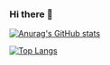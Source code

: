 ### Hi there 👋
[![Anurag's GitHub stats](https://github-readme-stats.vercel.app/api?username=DrIronfist&count_private=true&show_icons=true&theme=tokyonight&include_all_commits=true&repo=github-readme-stats)](https://github.com/anuraghazra/github-readme-stats)

[![Top Langs](https://github-readme-stats.vercel.app/api/top-langs/?username=DrIronfist&layout=compact)](https://github.com/anuraghazra/github-readme-stats)

<!--
**DrIronfist/DrIronfist** is a ✨ _special_ ✨ repository because its `README.md` (this file) appears on your GitHub profile.

Here are some ideas to get you started:

- 🔭 I’m currently working on ...
- 🌱 I’m currently learning ...
- 👯 I’m looking to collaborate on ...
- 🤔 I’m looking for help with ...
- 💬 Ask me about ...
- 📫 How to reach me: ...
- 😄 Pronouns: ...
- ⚡ Fun fact: ...
-->
